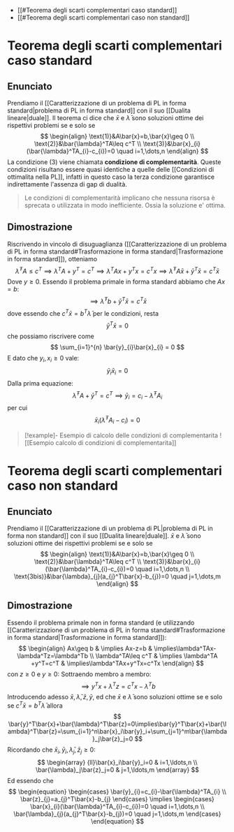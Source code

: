 - [[#Teorema degli scarti complementari caso standard]]
- [[#Teorema degli scarti complementari caso non standard]]
# Teorema degli scarti complementari caso standard
## Enunciato
Prendiamo il [[Caratterizzazione di un problema di PL in forma standard|problema di PL in forma standard]] con il suo [[Dualita lineare|duale]].
Il teorema ci dice che $\bar{x}$ e $\bar{\lambda}$ sono soluzioni ottime dei rispettivi problemi se e solo se
$$
\begin{align}
\text{1)}&A\bar{x}=b,\bar{x}\geq 0 \\
\text{2)}&\bar{\lambda}^TA\leq c^T \\
\text{3)}&\bar{x}_{i}(\bar{\lambda}^TA_{i}-c_{i})=0 \quad i=1,\dots,n
\end{align}
$$
La condizione $(3)$ viene chiamata **condizione di complementarità**.
Queste condizioni risultano essere quasi identiche a quelle delle [[Condizioni di ottimalita nella PL]], infatti in questo caso la terza condizione garantisce indirettamente l'assenza di gap di dualità.

> Le condizioni di complementarità implicano che nessuna risorsa è sprecata o utilizzata in modo inefficiente. Ossia la soluzione e' ottima.
## Dimostrazione
Riscrivendo in vincolo di disuguaglianza ([[Caratterizzazione di un problema di PL in forma standard#Trasformazione in forma standard|Trasformazione in forma standard]]), otteniamo
$$
\bar{\lambda}^TA\leq c^T \implies \lambda^TA+y^T=c^T\implies\lambda^TAx+y^Tx=c^Tx \implies \bar{\lambda}^TA\bar{x}+\bar{y}^T\bar{x}=c^T\bar{x}
$$
Dove $y\geq 0$.
Essendo il problema primale in forma standard abbiamo che $Ax=b$:
$$
\implies\bar{\lambda}^Tb+\bar{y}^T\bar{x}=c^T\bar{x}
$$
dove essendo che $c^T\bar{x}=b^T\bar{\lambda}$ per le condizioni, resta
$$
\bar{y}^T\bar{x}=0
$$
che possiamo riscrivere come 
$$
\sum_{i=1}^{n} \bar{y}_{i}\bar{x}_{i} = 0
$$
E dato che $y_{i},x_{i}\geq 0$ vale:
$$
\bar{y}_{i}\bar{x}_{i} = 0
$$
Dalla prima equazione:
$$
\bar{\lambda}^TA+\bar{y}^T=c^T\implies \bar{y}_{i} = c_{i}-\bar{\lambda}^TA_{i}
$$
per cui
$$
\bar{x}_{i}(\bar{\lambda}^TA_{i}-c_{i})=0
$$

> [!example]- Esempio di calcolo delle condizioni di complementarita
> ![[Esempio calcolo di condizioni di complementarita]]

# Teorema degli scarti complementari caso non standard
## Enunciato
Prendiamo il [[Caratterizzazione di un problema di PL|problema di PL in forma non standard]] con il suo [[Dualita lineare|duale]].
$\bar{x}$ e $\bar{\lambda}$ sono soluzioni ottime dei rispettivi problemi se e solo se
$$
\begin{align}
\text{1)}&A\bar{x}=b,\bar{x}\geq 0 \\
\text{2)}&\bar{\lambda}^TA\leq c^T \\
\text{3)}&\bar{x}_{i}(\bar{\lambda}^TA_{i}-c_{i})=0 \quad i=1,\dots,n \\
\text{3bis)}&\bar{\lambda}_{j}(a_{j}^T\bar{x}-b_{j})=0 \quad j=1,\dots,m
\end{align}
$$
## Dimostrazione
Essendo il problema primale non in forma standard (e utilizzando [[Caratterizzazione di un problema di PL in forma standard#Trasformazione in forma standard|Trasformazione in forma standard]]):
$$
\begin{align}
Ax\geq b  & \implies Ax-z=b  & \implies\lambda^TAx-\lambda^Tz=\lambda^Tb \\ 
\lambda^TA\leq c^T  &  \implies \lambda^TA +y^T=c^T & \implies\lambda^TAx+y^Tx=c^Tx
\end{align}
$$
con $z\geq 0$ e $y\geq 0$:
Sottraendo membro a membro:
$$
\implies y^Tx+\lambda^Tz=c^Tx-\lambda^Tb
$$
Introducendo adesso $\bar{x},\bar{\lambda},\bar{z},\bar{y}$, ed che $\bar{x}$ e $\bar{\lambda}$ sono soluzioni ottime se e solo se $c^T\bar{x}=b^T\bar{\lambda}$ allora
$$
 \bar{y}^T\bar{x}+\bar{\lambda}^T\bar{z}=0\implies\bar{y}^T\bar{x}+\bar{\lambda}^T\bar{z}=\sum_{i=1}^n\bar{x}_i\bar{y}_i+\sum_{j=1}^m\bar{\lambda}_j\bar{z}_j=0
$$
Ricordando che $\bar{x}_{i},\bar{y}_{i},\bar{\lambda}_{j},\bar{z}_{j} \geq 0$:
$$
\begin{array}
{ll}\bar{x}_i\bar{y}_i=0 & i=1,\ldots,n \\
\bar{\lambda}_j\bar{z}_j=0 & j=1,\ldots,m
\end{array}
$$
Ed essendo che 
$$
\begin{equation}
\begin{cases}
\bar{y}_{i}=c_{i}-\bar{\lambda}^TA_{i} \\
\bar{z}_{j}=a_{j}^T\bar{x}-b_{j}
\end{cases}  \implies
\begin{cases}
\bar{x}_{i}(\bar{\lambda}^TA_{i}-c_{i})=0 \quad i=1,\dots,n \\
\bar{\lambda}_{j}(a_{j}^T\bar{x}-b_{j})=0 \quad j=1,\dots,m
\end{cases}
\end{equation}
$$
